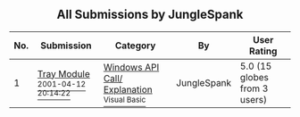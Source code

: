﻿<div align="center">

## All Submissions by JungleSpank

</div>

No.  | Submission | Category | By   | User Rating
---- | ---------- | -------- | ---- | -----------
1 | [Tray Module<br /><sup>2001-04-12 20:14:22</sup>](https://github.com/Planet-Source-Code/junglespank-tray-module__1-22367) | [Windows API Call/ Explanation<br /><sup>Visual Basic</sup>](../ByCategory/windows-api-call-explanation__1-39.md) | JungleSpank | 5.0 (15 globes from 3 users)
